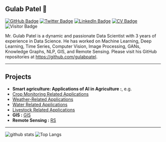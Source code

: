 ## Gulab Patel 👋

[![GitHub Badge](https://img.shields.io/github/followers/gulabpatel?style=social)](https://github.com/gulabpatel?tab=followers)
[![Twitter Badge](https://img.shields.io/twitter/follow/gulabsinghiitg?style=social)](https://twitter.com/gulabsinghiitg)
[![LinkedIn Badge](https://img.shields.io/badge/My-LinkedIn-blue)](https://www.linkedin.com/in/gulabpatel1996)
[![CV Badge](https://img.shields.io/badge/My-CV-critical)](https://drive.google.com/file/d/1Gyrr9nkI3xnBbjqOHrevumhLhCxKYRan/view?usp=sharing)
![Visitor Badge](https://visitor-badge.laobi.icu/badge?page_id=gulabpatel.gulabpatel)
<!-- [![Google Scholar Badge](https://img.shields.io/badge/Google-Scholar-lightgrey)](https://scholar.google.com/citations?user=vmml4_0AAAAJ&hl=en) -->
<!-- [![UTK Badge](https://img.shields.io/badge/UTK-Faculty-orange)](https://faculty.utk.edu/Qiusheng.Wu) -->
<!-- [![YouTube Badge](https://img.shields.io/badge/My-YouTube-red)](https://www.youtube.com/channel/UCnyWxz_EWkNI2yhvuuQ-n6w) -->
<!-- [![Donate Badge](https://img.shields.io/badge/Donate-Buy%20me%20a%20coffee-yellowgreen.svg)](https://www.buymeacoffee.com/giswqs) -->

Mr. Gulab Patel is a dynamic and passionate Data Scientist with 3 years of experience in Data Science.
He has worked on Machine Learning, Deep Learning, Time Series, Computer Vision,
Image Processing, GANs, Knowledge Graphs, NLP, GIS, and Remote Sensing. Please visit his GitHub repositories at <https://github.com/gulabpatel>.

---

## Projects
- **Smart agriculture: Applications of AI in Agriculture :**, e.g. 
- [Crop Monitoring Related Applications](https://github.com/gulabpatel/AIAg/tree/main/SmartAG/AugmentedStartupCourse/01_Disease_Det_app)
- [Weather-Related Applications](https://github.com/gulabpatel/AIAg/tree/main/SmartAG/AugmentedStartupCourse/07_Weather_Pred_app)
- [Water Related Applications](https://github.com/gulabpatel/AIAg/tree/main/SmartAG/AugmentedStartupCourse/10_WaterQualityAnalysis_app)
- [Livestock Related Applications](https://github.com/gulabpatel/AIAg/tree/main/SmartAG/AugmentedStartupCourse/13_LiveStockCounting_app)
- **GIS :** [GIS](https://github.com/gulabpatel/AIAg/tree/main/GIS)
- **Remote Sensing :** [RS](https://github.com/gulabpatel/AIAg/tree/main/RS)


---

![github stats](https://github-readme-stats-sigma-five.vercel.app/api?username=gulabpatel&show_icons=true)
![Top Langs](https://github-readme-stats-sigma-five.vercel.app/api/top-langs/?username=gulabpatel&langs_count=3&hide=javascript,go,html,css,tex)